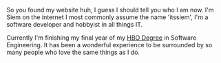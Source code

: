 So you found my website huh, I guess I should tell you who I am now.
I'm Siem on the internet I most commonly assume the name 'itssiem', I'm a 
software developer and hobbyist in all things IT.

Currently I'm finishing my final year of my [HBO Degree](https://en.wikipedia.org/wiki/Education_in_the_Netherlands#Vocational_education_and_higher_education)
in Software Engineering. It has been a wonderful experience to be surrounded by 
so many people who love the same things as I do.
